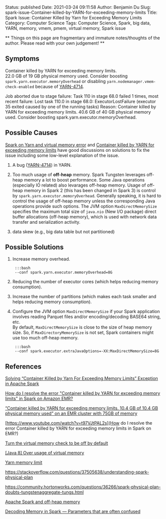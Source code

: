 Status: published
Date: 2021-03-24 09:11:58
Author: Benjamin Du
Slug: spark-issue-Container-killed-by-YARN-for-exceeding-memory-limits
Title: Spark Issue: Container Killed by Yarn for Exceeding Memory Limits
Category: Computer Science
Tags: Computer Science, Spark, big data, YARN, memory, vmem, pmem, virtual memory, Spark issue

**
Things on this page are fragmentary and immature notes/thoughts of the author.
Please read with your own judgement!
**

## Symptoms

Container killed by YARN for exceeding memory limits.  
22.0 GB of 19 GB physical memory used. 
Consider boosting `spark.yarn.executor.memoryOverhead` 
or disabling `yarn.nodemanager.vmem-check-enabled` 
because of [YARN-4714](https://issues.apache.org/jira/browse/YARN-4714).


Job aborted due to stage failure: Task 110 in stage 68.0 failed 1 times, 
most recent failure: Lost task 110.0 in stage 68.0:
ExecutorLostFailure (executor 35 exited caused by one of the running tasks) 
Reason: Container killed by YARN for exceeding memory limits. 40.6 GB of 40 GB physical memory used. 
Consider boosting spark.yarn.executor.memoryOverhead.


## Possible Causes 

[Spark on Yarn and virtual memory error](https://a-ghorbani.github.io/2016/12/23/spark-on-yarn-and-java-8-and-virtual-memory-error)
and
[Container killed by YARN for exceeding memory limits](https://www.cnblogs.com/zz-ksw/p/11403622.html)
have good discussions on solutions to fix the issue including some low-level explanation of the issue.

1. A bug ([YARN-4714](https://issues.apache.org/jira/browse/YARN-4714)) in YARN.

2. Too much usage of **off-heap** memory. 
  Spark Tungsten leverages off-heap memory a lot to boost performance. 
  Some Java operations (especially IO related) also levarages off-heap memory.
  Usage of off-heap memory in Spark 2 (this has been changed in Spark 3) 
  is control by `spark.yarn.executor.memoryOverhead`.
  Generally speaking,
  it is hard to control the usage of off-heap memory 
  unless the corresponding Java operations provide such options.
  The JVM option `MaxDirectMemorySize` specifies the maximum total size of `java.nio` (New I/O package) direct buffer allocations (off-heap memory),
  which is used with network data transfer and serialization activity.

2. data skew (e.g., big data table but not partitioned)

## Possible Solutions 

1. Increase memory overhead.

        :::bash
        --conf spark.yarn.executor.memoryOverhead=8G

2. Reducing the number of executor cores (which helps reducing memory consumption).

3. Increase the number of partitions (which makes each task smaller and helps reducing memory consumption).

4. Configure the JVM option `MaxDirectMemorySize` 
    if your Spark application involves reading Parquet files and/or encoding/decoding BASE64 string, etc.     
    By default,
    `MaxDirectMemorySize` is close to the size of heap memory size.
    So, if `MaxDirectoryMemorySize` is not set, 
    Spark containers might use too much off-heap memory.

        :::bash
        --conf spark.executor.extraJavaOptions=-XX:MaxDirectMemorySize=8G

## References 

[Solving “Container Killed by Yarn For Exceeding Memory Limits” Exception in Apache Spark](https://medium.com/analytics-vidhya/solving-container-killed-by-yarn-for-exceeding-memory-limits-exception-in-apache-spark-b3349685df16)

[How do I resolve the error "Container killed by YARN for exceeding memory limits" in Spark on Amazon EMR?](https://aws.amazon.com/premiumsupport/knowledge-center/emr-spark-yarn-memory-limit/#:~:text=Memory%20overhead%20is%20the%20amount,libraries%2C%20or%20memory%20mapped%20files.)

[“Container killed by YARN for exceeding memory limits. 10.4 GB of 10.4 GB physical memory used” on an EMR cluster with 75GB of memory](https://stackoverflow.com/questions/40781354/container-killed-by-yarn-for-exceeding-memory-limits-10-4-gb-of-10-4-gb-physic)

[https://www.youtube.com/watch?v=t97VJtPAL2s](How do I resolve the error Container killed by YARN for exceeding memory limits in Spark on EMR?)

[Turn the virtual memory check to be off by default](https://issues.apache.org/jira/browse/YARN-2225)

[[Java 8] Over usage of virtual memory](https://issues.apache.org/jira/browse/YARN-4714)

[Yarn memory limit](https://www.xspdf.com/resolution/50926958.html)

https://stackoverflow.com/questions/37505638/understanding-spark-physical-plan

https://community.hortonworks.com/questions/36266/spark-physical-plan-doubts-tungstenaggregate-tungs.html

[Apache Spark and off-heap memory](https://www.waitingforcode.com/apache-spark/apache-spark-off-heap-memory/read#off-heap_memory_and_Project_Tungsten)

[Decoding Memory in Spark — Parameters that are often confused](https://medium.com/walmartglobaltech/decoding-memory-in-spark-parameters-that-are-often-confused-c11be7488a24)
